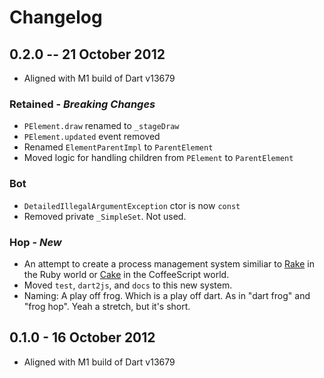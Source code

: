 # Changelog

## 0.2.0 -- 21 October 2012

* Aligned with M1 build of Dart v13679

### Retained - *Breaking Changes*
* `PElement.draw` renamed to `_stageDraw`
* `PElement.updated` event removed
* Renamed `ElementParentImpl` to `ParentElement`
* Moved logic for handling children from `PElement` to `ParentElement`

### Bot
* `DetailedIllegalArgumentException` ctor is now `const`
* Removed private `_SimpleSet`. Not used.

### Hop - *New*
* An attempt to create a process management system similiar to [Rake](http://rake.rubyforge.org/) in the Ruby world or [Cake](http://coffeescript.org/#cake) in the CoffeeScript world.
* Moved `test`, `dart2js`, and `docs` to this new system.
* Naming: A play off frog. Which is a play off dart. As in "dart frog" and "frog hop". Yeah a stretch, but it's short.

## 0.1.0 - 16 October 2012

* Aligned with M1 build of Dart v13679
